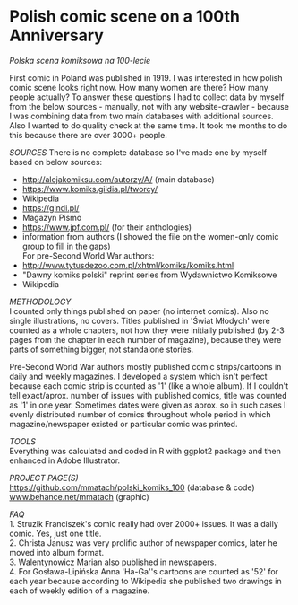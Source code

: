 # Polish comic scene on a 100th Anniversary
*Polska scena komiksowa na 100-lecie*

First comic in Poland was published in 1919. I was interested in how polish comic scene looks right now. How many women are there? How many people actually? To answer these questions I had to collect data by myself from the below sources - manually, not with any website-crawler - because I was combining data from two main databases with additional sources. Also I wanted to do quality check at the same time. It took me months to do this because there are over 3000+ people. 

*SOURCES*
There is no complete database so I've made one by myself based on below sources:
- http://alejakomiksu.com/autorzy/A/ (main database)
- https://www.komiks.gildia.pl/tworcy/
- Wikipedia
- https://gindi.pl/
- Magazyn Pismo
- https://www.jpf.com.pl/ (for their anthologies)
- information from authors (I showed the file on the women-only comic group to fill in the gaps)
<br>For pre-Second World War authors:
- http://www.tytusdezoo.com.pl/xhtml/komiks/komiks.html
- "Dawny komiks polski" reprint series from Wydawnictwo Komiksowe
- Wikipedia

*METHODOLOGY*
<br>I counted only things published on paper (no internet comics). Also no single illustrations, no covers. Titles published in 'Świat Młodych' were counted as a whole chapters, not how they were initially published (by 2-3 pages from the chapter in each number of magazine), because they were parts of something bigger, not standalone stories.

Pre-Second World War authors mostly published comic strips/cartoons in daily and weekly magazines. I developed a system which isn't perfect because each comic strip is counted as '1' (like a whole album).
If I couldn't tell exact/aprox. number of issues with published comics, title was counted as '1' in one year. Sometimes dates were given as aprox. so in such cases I evenly distributed number of comics throughout whole period in which magazine/newspaper existed or particular comic was printed.

*TOOLS*
<br>Everything was calculated and coded in R with ggplot2 package and then enhanced in Adobe Illustrator.

*PROJECT PAGE(S)*
<br> https://github.com/mmatach/polski_komiks_100 (database & code)
<br>www.behance.net/mmatach (graphic)

*FAQ*
<br>1. Struzik Franciszek's comic really had over 2000+ issues. It was a daily comic. Yes, just one title.
<br>2. Christa Janusz was very prolific author of newspaper comics, later he moved into album format.
<br>3. Walentynowicz Marian also published in newspapers.
<br>4. For Gosława-Lipińska Anna 'Ha-Ga''s cartoons are counted as '52' for each year because according to Wikipedia she published two drawings in each of weekly edition of a magazine.


